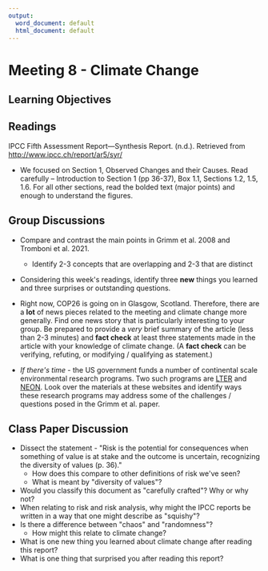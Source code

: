```yaml
---
output:
  word_document: default
  html_document: default
---
```


# Meeting 8 - Climate Change

## Learning Objectives



## Readings

IPCC Fifth Assessment Report—Synthesis Report. (n.d.). Retrieved from http://www.ipcc.ch/report/ar5/syr/

* We focused on Section 1, Observed Changes and their Causes. Read carefully – Introduction to Section 1 (pp 36-37), Box 1.1, Sections 1.2, 1.5, 1.6. For all other sections, read the bolded text (major points) and enough to understand the figures.

## Group Discussions

* Compare and contrast the main points in Grimm et al. 2008 and Tromboni et al. 2021.
    - Identify 2-3 concepts that are overlapping and 2-3 that are distinct
    
* Considering this week's readings, identify three **new** things you learned and three surprises or outstanding questions.

* Right now, COP26 is going on in Glasgow, Scotland. Therefore, there are a **lot** of news pieces related to the meeting and climate change more generally. Find one news story that is particularly interesting to your group. Be prepared to provide a *very* brief summary of the article (less than 2-3 minutes) and **fact check** at least three statements made in the article with your knowledge of climate change. (A **fact check** can be verifying, refuting, or modifying / qualifying as statement.)

* *If there's time* - the US government funds a number of continental scale environmental research programs. Two such programs are [LTER](https://lternet.edu/) and [NEON](https://www.neonscience.org/). Look over the materials at these websites and identify ways these research programs may address some of the challenges / questions posed in the Grimm et al. paper.

## Class Paper Discussion

* Dissect the statement - "Risk is the potential for consequences when something of value is at stake and the outcome is uncertain, recognizing the diversity of values (p. 36)."
    * How does this compare to other definitions of risk we've seen?
    * What is meant by "diversity of values"?
* Would you classify this document as "carefully crafted"? Why or why not?
* When relating to risk and risk analysis, why might the IPCC reports be written in a way that one might describe as "squishy"?
* Is there a difference between "chaos" and "randomness"?
    * How might this relate to climate change?
* What is one new thing you learned about climate change after reading this report?
* What is one thing that surprised you after reading this report?